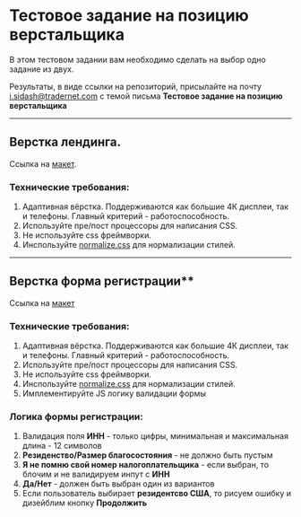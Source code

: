 
# Тестовое задание на позицию верстальщика

В этом тестовом задании вам необходимо сделать на выбор одно задание из двух.

Результаты, в виде ссылки на репозиторий, присылайте на почту i.sidash@tradernet.com c темой письма **Тестовое задание на позицию верстальщика**

---
##  Верстка лендинга. 
  Ссылка на [макет](https://www.figma.com/file/9z9FOPCaPVozVPDUI2o6nQ/FF-Landing?node-id=2%3A2614). 
  
  ### Технические требования:
  1. Адаптивная вёрстка. Поддерживаются как большие 4К дисплеи, так и телефоны. Главный критерий - работоспособность.
  2. Используйте пре/пост процессоры для написания CSS.
  3. Не используйте css фреймворки.
  4. Инспользуйте [normalize.css](https://necolas.github.io/normalize.css/) для нормализации стилей.

---
## Верстка форма регистрации**

  Ссылка на [макет](https://www.figma.com/file/XLogxL9eYkORuxN4FFRSgY/FF-Registration?node-id=0%3A1) 
  
  ### Технические требования:
  1. Адаптивная вёрстка. Поддерживаются как большие 4К дисплеи, так и телефоны. Главный критерий - работоспособность.
  2. Используйте пре/пост процессоры для написания CSS.
  3. Не используйте css фреймворки.
  4. Инспользуйте [normalize.css](https://necolas.github.io/normalize.css/) для нормализации стилей.
  5. Имплементируйте JS логику валидации формы
    
  ### Логика формы регистрации:
  
  1. Валидация поля **ИНН** - только цифры, минимальная и максимальная длина - 12 символов
  2. **Резиденство/Размер благосостояния** - не должно быть пустым
  4. **Я не помню свой номер налогоплательщика** - если выбран, то блочим и не валидируем инпут с **ИНН**
  5. **Да/Нет** - должен быть выбран один из вариантов
  6. Если пользователь выбирает **резидентсво США**, то рисуем ошибку и дизейблим кнопку **Продолжить**

